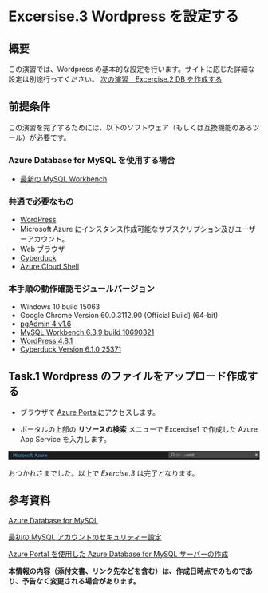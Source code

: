 # Excersise.3 Wordpress を設定する

## 概要
この演習では、Wordpress の基本的な設定を行います。サイトに応じた詳細な設定は別途行ってください。
[次の演習　Excercise.2 DB を作成する](./Excercise2-CreateDB.md)

## 前提条件
この演習を完了するためには、以下のソフトウェア（もしくは互換機能のあるツール）が必要です。

### Azure Database for MySQL を使用する場合
* [最新の MySQL Workbench](https://dev.mysql.com/downloads/workbench/)

### 共通で必要なもの
* [WordPress](https://wordpress.org/download/)
* Microsoft Azure にインスタンス作成可能なサブスクリプション及びユーザーアカウント。
* Web ブラウザ
* [Cyberduck](https://cyberduck.io/)
* [Azure Cloud Shell](https://docs.microsoft.com/ja-jp/azure/cloud-shell/overview)

### 本手順の動作確認モジュールバージョン
* Windows 10 build 15063
* Google Chrome Version 60.0.3112.90 (Official Build) (64-bit)
* [pgAdmin 4 v1.6](https://www.postgresql.org/ftp/pgadmin/pgadmin4/v1.6/windows/)
* [MySQL Workbench 6.3.9 build 10690321](https://dev.mysql.com/downloads/workbench/)
* [WordPress 4.8.1](https://wordpress.org/download/)
* [Cyberduck Version 6.1.0 25371](https://cyberduck.io/)


## Task.1 Wordpress のファイルをアップロード作成する
- ブラウザで [Azure Portal](http://portal.azure.com/)にアクセスします。

- ポータルの上部の __リソースの検索__ メニューで Excercise1 で作成した Azure App Service を入力します。

![Ex2-5](./Picture/Ex2-5.png)





おつかれさまでした。以上で _Exercise.3_ は完了となります。


## 参考資料 

[Azure Database for MySQL](https://azure.microsoft.com/ja-jp/services/mysql/)

[最初の MySQL アカウントのセキュリティー設定](https://dev.mysql.com/doc/refman/5.6/ja/default-privileges.html)

[Azure Portal を使用した Azure Database for MySQL サーバーの作成](https://docs.microsoft.com/ja-jp/azure/mysql/quickstart-create-mysql-server-database-using-azure-portal)


__本情報の内容（添付文書、リンク先などを含む）は、作成日時点でのものであり、予告なく変更される場合があります。__